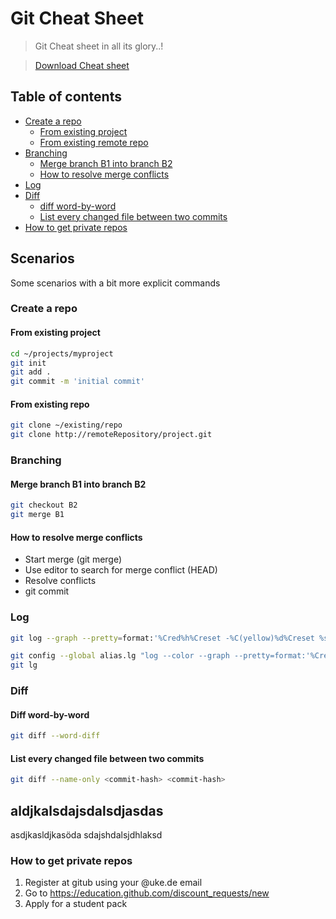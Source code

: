 # Git Cheat Sheet
>Git Cheat sheet in all its glory..!

> [Download Cheat sheet](git_cheat_sheet.pdf)

## Table of contents
- [Create a repo](#create-a-repo)
  - [From existing project](#from-existing-project)
  - [From existing remote repo](#from-existing-repo)
- [Branching](#branching)
  - [Merge branch B1 into branch B2](#merge-branch-B1-into-branch-B2)
  - [How to resolve merge conflicts](#how-to-resolve-merge-conflicts)
- [Log](#log)
- [Diff](#diff)
  - [diff word-by-word](#diff-word-by-word)
  - [List every changed file between two commits](#list-every-changed-file-between-two-commits)
- [How to get private repos](#how-to-get-private-repos)


## Scenarios
Some scenarios with a bit more explicit commands

### Create a repo

#### From existing project

```bash
cd ~/projects/myproject
git init
git add .
git commit -m 'initial commit'
```

#### From existing repo
```bash
git clone ~/existing/repo
git clone http://remoteRepository/project.git
```

### Branching

#### Merge branch B1 into branch B2

```bash
git checkout B2
git merge B1
```

#### How to resolve merge conflicts

- Start merge (git merge)
- Use editor to search for merge conflict (HEAD)
- Resolve conflicts
- git commit


### Log

```bash
git log --graph --pretty=format:'%Cred%h%Creset -%C(yellow)%d%Creset %s %Cgreen(%cr) %C(bold blue)<%an>%Creset' --abbrev-commit
```

```bash
git config --global alias.lg "log --color --graph --pretty=format:'%Cred%h%Creset -%C(yellow)%d%Creset %s %Cgreen(%cr) %C(bold blue)<%an>%Creset' --abbrev-commit"
git lg
```

### Diff

#### Diff word-by-word

```bash
git diff --word-diff
```

#### List every changed file between two commits

```bash
git diff --name-only <commit-hash> <commit-hash>
```

## aldjkalsdajsdalsdjasdas
asdjkasldjkasöda
sdajshdalsjdhlaksd
### How to get private repos

1. Register at gitub using your @uke.de email
2. Go to https://education.github.com/discount_requests/new
3. Apply for a student pack
